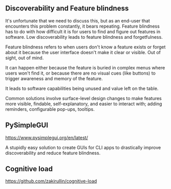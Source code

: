 ## Discoverability and Feature blindness

It's unfortunate that we need to discuss this, but as an end-user that encounters this problem constantly, it bears repeating. Feature blindness has to do with how difficult it is for users to find and figure out features in software. Low discoverability leads to feature blindness and forgetfulness. 

Feature blindness refers to when users don't know a feature exists or forget about it because the user interface doesn't make it clear or visible. Out of sight, out of mind.

It can happen either because the feature is buried in complex menus where users won't find it, or because there are no visual cues (like buttons) to trigger awareness and memory of the feature.

It leads to software capabilities being unused and value left on the table. 

Common solutions involve surface-level design changes to make features more visible, findable, self-explanatory, and easier to interact with; adding reminders, configurable pop-ups, tooltips.

## PySimpleGUI
https://www.pysimplegui.org/en/latest/

A stupidly easy solution to create GUIs for CLI apps to drastically improve discoverability and reduce feature blindness.

## Cognitive load
https://github.com/zakirullin/cognitive-load
